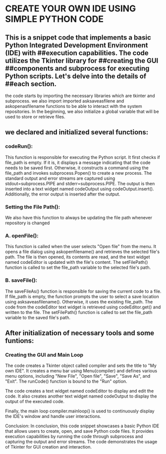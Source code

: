 # CREATE YOUR OWN IDE USING SIMPLE PYTHON CODE

## This is a snippet code that implements a basic Python Integrated Development Environment (IDE) with ##execution capabilities. The code utilizes the Tkinter library for ##creating the GUI ##components and subprocess for executing Python scripts. Let's delve into the details of ##each section.

the code starts by importing the necessary libraries which are tkinter and subprocess.
we also import imported asksaveasfilene and askopenasfilename functions to be able to interact with the system repositories.
In the beginning, we also initialize a global variable that will be used to store or retrieve files.

## we declared and initialized several functions:

### codeRun():
This function is responsible for executing the Python script. It first checks if file_path is empty. If it is, it displays a message indicating that the code needs to be saved first. Otherwise, it constructs a command using the file_path and invokes subprocess.Popen() to create a new process. The standard output and error streams are captured using stdout=subprocess.PIPE and stderr=subprocess.PIPE. The output is then inserted into a text widget named codeOutput using codeOutput.insert(). Additionally, the error output is inserted after the output.

### Setting the File Path():
We also have this function to always be updating the file path whenever repository is changed

### A. openFile():
This function is called when the user selects "Open file" from the menu. It opens a file dialog using askopenfilename() and retrieves the selected file's path. The file is then opened, its contents are read, and the text widget named codeEditor is updated with the file's content. The setFilePath() function is called to set the file_path variable to the selected file's path.

### B. saveFile():
The saveFileAs() function is responsible for saving the current code to a file. If file_path is empty, the function prompts the user to select a save location using asksaveasfilename(). Otherwise, it uses the existing file_path. The code from the codeEditor text widget is retrieved using codeEditor.get() and written to the file. The setFilePath() function is called to set the file_path variable to the saved file's path.

## After initialization of necessary tools and some funtions:

### Creating the GUI and Main Loop

The code creates a Tkinter object called compiler and sets the title to "My own IDE". It creates a menu bar using Menu(compiler) and defines various menu options, including "New File", "Open file", "Save", "Save As", and "Exit". The runCode() function is bound to the "Run" option.

The code creates a text widget named codeEditor to display and edit the code. It also creates another text widget named codeOutput to display the output of the executed code.

Finally, the main loop compiler.mainloop() is used to continuously display the IDE's window and handle user interactions.

Conclusion:
In conclusion, this code snippet showcases a basic Python IDE that allows users to create, open, and save Python code files. It provides execution capabilities by running the code through subprocess and capturing the output and error streams. The code demonstrates the usage of Tkinter for GUI creation and interaction.
